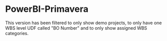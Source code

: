 # PowerBI-Primavera

This version has been filtered to only show demo projects, to only have one WBS level UDF called "BO Number" and to only show assigned WBS categories.
